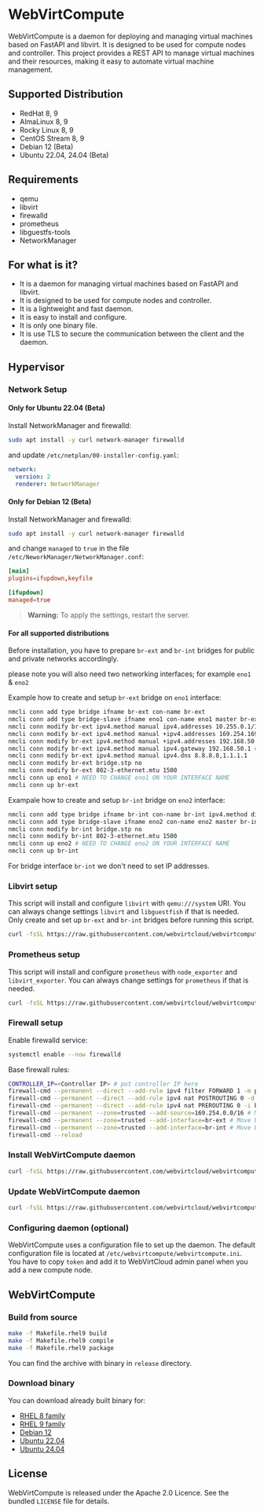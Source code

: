 # WebVirtCompute #

WebVirtCompute is a daemon for deploying and managing virtual machines based on FastAPI and libvirt. It is designed to be used for compute nodes and controller. This project provides a REST API to manage virtual machines and their resources, making it easy to automate virtual machine management.

## Supported Distribution ##

* RedHat 8, 9
* AlmaLinux 8, 9
* Rocky Linux 8, 9
* CentOS Stream 8, 9
* Debian 12 (Beta)
* Ubuntu 22.04, 24.04 (Beta)

## Requirements ##

* qemu
* libvirt
* firewalld
* prometheus
* libguestfs-tools
* NetworkManager

## For what is it? ##

* It is a daemon for managing virtual machines based on FastAPI and libvirt.
* It is designed to be used for compute nodes and controller.
* It is a lightweight and fast daemon.
* It is easy to install and configure.
* It is only one binary file.
* It is use TLS to secure the communication between the client and the daemon.

## Hypervisor ## 

### Network Setup ###

#### Only for Ubuntu 22.04 (Beta) ####

Install NetworkManager and firewalld:

```bash
sudo apt install -y curl network-manager firewalld
```

and update `/etc/netplan/00-installer-config.yaml`:

```yaml
network:
  version: 2
  renderer: NetworkManager
```

#### Only for Debian 12 (Beta) ####

Install NetworkManager and firewalld:

```bash
sudo apt install -y curl network-manager firewalld
```

and change `managed` to `true` in the file `/etc/NeworkManager/NetworkManager.conf`:

```conf
[main]
plugins=ifupdown,keyfile

[ifupdown]
managed=true
```

> **Warning:** To apply the settings, restart the server.

#### For all supported distributions ####

Before installation, you have to prepare `br-ext` and `br-int` bridges for public and private networks accordingly. 

please note you will also need two networking interfaces; for example `eno1` & `eno2`

Example how to create and setup ```br-ext``` bridge on ```eno1``` interface:

```bash
nmcli conn add type bridge ifname br-ext con-name br-ext
nmcli conn add type bridge-slave ifname eno1 con-name eno1 master br-ext # NEED TO CHANGE eno1 ON YOUR INTERFACE NAME
nmcli conn modify br-ext ipv4.method manual ipv4.addresses 10.255.0.1/16 # for floating IP feature - DO NOT CHANGE
nmcli conn modify br-ext ipv4.method manual +ipv4.addresses 169.254.169.254/16 # for metadata service - DO NOT CHANGE
nmcli conn modify br-ext ipv4.method manual +ipv4.addresses 192.168.50.10/24 # NEED TO CHANGE 192.168.50.10/24 ON YOUR CIDR
nmcli conn modify br-ext ipv4.method manual ipv4.gateway 192.168.50.1 # NEED TO CHANGE 192.168.50.1 ON YOUR GATEWAY IP
nmcli conn modify br-ext ipv4.method manual ipv4.dns 8.8.8.8,1.1.1.1
nmcli conn modify br-ext bridge.stp no
nmcli conn modify br-ext 802-3-ethernet.mtu 1500
nmcli conn up eno1 # NEED TO CHANGE eno1 ON YOUR INTERFACE NAME
nmcli conn up br-ext
```

Exampale how to create and setup ```br-int``` bridge on ```eno2``` interface:

```bash
nmcli conn add type bridge ifname br-int con-name br-int ipv4.method disabled ipv6.method ignore
nmcli conn add type bridge-slave ifname eno2 con-name eno2 master br-int # NEED TO CHANGE eno2 ON YOUR INTERFACE NAME
nmcli conn modify br-int bridge.stp no
nmcli conn modify br-int 802-3-ethernet.mtu 1500
nmcli conn up eno2 # NEED TO CHANGE eno2 ON YOUR INTERFACE NAME
nmcli conn up br-int
```

For bridge interface `br-int` we don't need to set IP addresses.


### Libvirt setup ###

This script will install and configure `libvirt` with `qemu:///system` URI. You can always change settings `libvirt` and `libguestfish` if that is needed. Only create and set up `br-ext` and `br-int` bridges before running this script.

```bash
curl -fsSL https://raw.githubusercontent.com/webvirtcloud/webvirtcompute/master/scripts/libvirt.sh | sudo bash
```

### Prometheus setup ###

This script will install and configure `prometheus` with `node_exporter` and `libvirt_exporter`. You can always change settings for `prometheus` if that is needed. 

```bash
curl -fsSL https://raw.githubusercontent.com/webvirtcloud/webvirtcompute/master/scripts/prometheus.sh | sudo bash
```

### Firewall setup ###

Enable firewalld service:

```bash
systemctl enable --now firewalld
```

Base firewall rules:


```bash
CONTROLLER_IP=<Controller IP> # put controller IP here
firewall-cmd --permanent --direct --add-rule ipv4 filter FORWARD 1 -m physdev --physdev-is-bridged -j ACCEPT # Bridge traffic rule
firewall-cmd --permanent --direct --add-rule ipv4 nat POSTROUTING 0 -d 10.255.0.0/16 -j MASQUERADE # Floating IP feature rule
firewall-cmd --permanent --direct --add-rule ipv4 nat PREROUTING 0 -i br-ext '!' -s 169.254.0.0/16 -d 169.254.169.254 -p tcp -m tcp --dport 80 -j DNAT --to-destination $CONTROLLER_IP:80 # CLoud-init metadata service rule
firewall-cmd --permanent --zone=trusted --add-source=169.254.0.0/16 # Move cloud-init metadata service to trusted zone
firewall-cmd --permanent --zone=trusted --add-interface=br-ext # Move br-ext to trusted zone
firewall-cmd --permanent --zone=trusted --add-interface=br-int # Move br-int to trusted zone
firewall-cmd --reload
```

### Install WebVirtCompute daemon ###

```bash
curl -fsSL https://raw.githubusercontent.com/webvirtcloud/webvirtcompute/master/scripts/install.sh | sudo bash
```

### Update WebVirtCompute daemon ###

```bash
curl -fsSL https://raw.githubusercontent.com/webvirtcloud/webvirtcompute/master/scripts/update.sh | sudo bash
```

### Configuring daemon (optional) ###

WebVirtCompute uses a configuration file to set up the daemon. The default configuration file is located at `/etc/webvirtcompute/webvirtcompute.ini`. You have to copy `token` and add it to WebVirtCloud admin panel when you add a new compute node.

## WebVirtCompute ##

### Build from source ###

```bash
make -f Makefile.rhel9 build
make -f Makefile.rhel9 compile
make -f Makefile.rhel9 package
```
You can find the archive with binary in `release` directory.

### Download binary ###

You can download already built binary for:

* [RHEL 8 family](https://cloud-apps.webvirt.cloud/webvirtcompute-rhel8-amd64.tar.gz) 
* [RHEL 9 family](https://cloud-apps.webvirt.cloud/webvirtcompute-rhel9-amd64.tar.gz) 
* [Debian 12](https://cloud-apps.webvirt.cloud/webvirtcompute-debian12-amd64.tar.gz)
* [Ubuntu 22.04](https://cloud-apps.webvirt.cloud/webvirtcompute-ubuntu2204-amd64.tar.gz)
* [Ubuntu 24.04](https://cloud-apps.webvirt.cloud/webvirtcompute-ubuntu2404-amd64.tar.gz)

## License ##

WebVirtCompute is released under the Apache 2.0 Licence. See the bundled `LICENSE` file for details.
